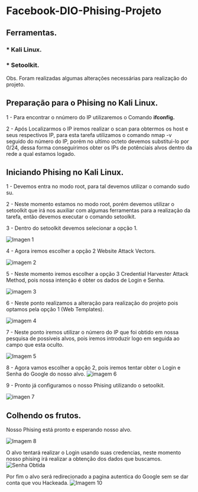 # Facebook-DIO-Phising-Projeto
## Ferramentas.
###  * Kali Linux.
###  * Setoolkit.
Obs. Foram realizadas algumas alterações necessárias para realização do projeto.

## Preparação para o Phising no Kali Linux.

 1 - Para encontrar o nnúmero do IP utilizaremos o Comando **ifconfig.**
 
 2 - Após Localizarmos o IP iremos realizar o scan para obtermos os host e seus respectivos IP, para esta tarefa utilizamos o comando 
 nmap -v seguido do número do IP, porém no ultimo octeto devemos substitui-lo por 0/24, dessa forma conseguirimos obter os IPs de potênciais alvos 
 dentro da rede a qual estamos logado.

## Iniciando Phising no Kali Linux.

 1 - Devemos entra no modo root, para tal devemos utilizar o comando sudo su.
 
 2 - Neste momento estamos no modo root, porém devemos utilizar o setoolkit que irá nos auxiliar com algumas ferramentas para a realização da 
 tarefa, então devemos executar o comando setoolkit.
 
 3 - Dentro do setoolkit devemos selecionar a opção 1.

![Imagen 1](https://github.com/elvys-santos/Facebook-DIO-Phising-Projeto/assets/110802178/4856f372-092f-48ff-825e-2296979bb0d6)

 4 - Agora iremos escolher a opção 2 Website Attack Vectors.

![imagem 2](https://github.com/elvys-santos/Facebook-DIO-Phising-Projeto/assets/110802178/8c26176d-da37-444a-a8fb-7cceee3f0911)

 5 - Neste momento iremos escolher a opção 3 Credential Harvester Attack Method, pois nossa intenção é obter os dados de Login e Senha.

![imagem 3](https://github.com/elvys-santos/Facebook-DIO-Phising-Projeto/assets/110802178/3239675e-8269-4ae9-9c9f-f067758dd41f)

 6 - Neste ponto realizamos a alteração para realização do projeto pois optamos pela opção 1 (Web Templates).

![imagem 4](https://github.com/elvys-santos/Facebook-DIO-Phising-Projeto/assets/110802178/1e552001-8d65-413f-ad37-e4924eb369b7)

 7 - Neste ponto iremos utilizar o número do IP que foi obtido em nossa pesquisa de possiveis alvos, pois iremos introduzir logo em seguida ao campo que esta oculto.

![Imagem 5](https://github.com/elvys-santos/Facebook-DIO-Phising-Projeto/assets/110802178/1a579aa7-f5ed-48bf-bb81-142766e4cebc)

 8 - Agora vamos escolher a opção 2, pois iremos tentar obter o Login e Senha do Google do nosso alvo.
![imagem 6](https://github.com/elvys-santos/Facebook-DIO-Phising-Projeto/assets/110802178/6650e87d-adc8-4c84-8fef-efe957734dc3)

 9 - Pronto já configuramos o nosso Phising utilizando o setoolkit.

![imagen 7](https://github.com/elvys-santos/Facebook-DIO-Phising-Projeto/assets/110802178/5fd81b79-875f-42bc-bf0a-d7e91e43bc4b)

## Colhendo os frutos.
 Nosso Phising está pronto e esperando nosso alvo.

![Imagem 8](https://github.com/elvys-santos/Facebook-DIO-Phising-Projeto/assets/110802178/4568d9e6-2fdb-4292-aefe-81d74146ff9d)

 O alvo tentará realizar o Login usando suas credencias, neste momento nosso phising irá realizar a obtenção dos dados que buscamos.
![Senha Obtida](https://github.com/elvys-santos/Facebook-DIO-Phising-Projeto/assets/110802178/1d92075b-e86c-4ed1-91ba-d77e3b69eb91)

 Por fim o alvo será redirecionado a pagina autentica do Google sem se dar conta que vou Hackeada.
![Imagem 10](https://github.com/elvys-santos/Facebook-DIO-Phising-Projeto/assets/110802178/e73ee8d1-4475-446e-93f7-827b6a6e2008)









